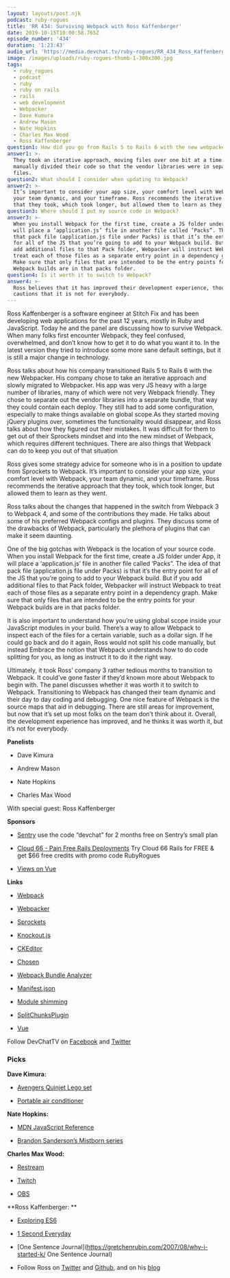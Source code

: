 ```yaml
---
layout: layouts/post.njk
podcast: ruby-rogues
title: 'RR 434: Surviving Webpack with Ross Kaffenberger'
date: 2019-10-15T10:00:58.765Z
episode_number: '434'
duration: '1:23:43'
audio_url: 'https://media.devchat.tv/ruby-rogues/RR_434_Ross_Kaffenberger.mp3'
image: /images/uploads/ruby-rogues-thumb-1-300x300.jpg
tags:
  - ruby_rogues
  - podcast
  - ruby
  - ruby on rails
  - rails
  - web development
  - Webpacker
  - Dave Kumura
  - Andrew Mason
  - Nate Hopkins
  - Charles Max Wood
  - Ross Kaffenberger
question1: How did you go from Rails 5 to Rails 6 with the new webpacker?
answer1: >-
  They took an iterative approach, moving files over one bit at a time. They
  manually divided their code so that the vendor libraries were in separate
  files. 
question2: What should I consider when updating to Webpack?
answer2: >-
  It’s important to consider your app size, your comfort level with Webpack,
  your team dynamic, and your timeframe. Ross recommends the iterative approach
  that they took, which took longer, but allowed them to learn as they went.
question3: Where should I put my source code in Webpack?
answer3: >-
  When you install Webpack for the first time, create a JS folder under App, it
  will place a ‘application.js’ file in another file called ‘Packs”. The idea of
  that pack file (application.js file under Packs) is that it’s the entry point
  for all of the JS that you’re going to add to your Webpack build. But if you
  add additional files to that Pack folder, Webpacker will instruct Webpack to
  treat each of those files as a separate entry point in a dependency graph.
  Make sure that only files that are intended to be the entry points for your
  Webpack builds are in that packs folder.
question4: Is it worth it to switch to Webpack?
answer4: >-
  Ross believes that it has improved their development experience, though he
  cautions that it is not for everybody.
---
```


Ross Kaffenberger is a software engineer at Stitch Fix and has been developing web applications for the past 12 years, mostly in Ruby and JavaScript. Today he and the panel are discussing how to survive Webpack. When many folks first encounter Webpack, they feel confused, overwhelmed, and don’t know how to get it to do what you want it to. In the latest version they tried to introduce some more sane default settings, but it is still a major change in technology. 

Ross talks about how his company transitioned Rails 5 to Rails 6 with the new Webpacker. His company chose to take an iterative approach and slowly migrated to Webpacker. His app was very JS heavy with a large number of libraries, many of which were not very Webpack friendly. They chose to separate out the vendor libraries into a separate bundle, that way they could contain each deploy. They still had to add some configuration, especially to make things available on global scope.As they started moving jQuery plugins over, sometimes the functionality would disappear, and Ross talks about how they figured out their mistakes. It was difficult for them to get out of their Sprockets mindset and into the new mindset of Webpack, which requires different techniques. There are also things that Webpack can do to keep you out of that situation

Ross gives some strategy advice for someone who is in a position to update from Sprockets to Webpack. It’s important to consider your app size, your comfort level with Webpack, your team dynamic, and your timeframe. Ross recommends the iterative approach that they took, which took longer, but allowed them to learn as they went. 

Ross talks about the changes that happened in the switch from Webpack 3 to Webpack 4, and some of the contributions they made. He talks about some of his preferred Webpack configs and plugins. They discuss some of the drawbacks of Webpack, particularly the plethora of plugins that can make it seem daunting.
 
One of the big gotchas with Webpack is the location of your source code. When you install Webpack for the first time, create a JS folder under App, it will place a ‘application.js’ file in another file called ‘Packs”. The idea of that pack file (application.js file under Packs) is that it’s the entry point for all of the JS that you’re going to add to your Webpack build. But if you add additional files to that Pack folder, Webpacker will instruct Webpack to treat each of those files as a separate entry point in a dependency graph. Make sure that only files that are intended to be the entry points for your Webpack builds are in that packs folder.

It is also important to understand how you’re using global scope inside your JavaScript modules in your build. There’s a way to allow Webpack to inspect each of the files for a certain variable, such as a dollar sign. If he could go back and do it again, Ross would not split his code manually, but instead Embrace the notion that Webpack understands how to do code splitting for you, as long as instruct it to do it the right way.


Ultimately, it took Ross’ company 3 rather tedious months to transition to Webpack. It could’ve gone faster if they’d known more about Webpack to begin with. The panel discusses whether it was worth it to switch to Webpack. Transitioning to Webpack has changed their team dynamic and their day to day coding and debugging. One nice feature of Webpack is the source maps that aid in debugging. There are still areas for improvement, but now that it’s set up most folks on the team don’t think about it. Overall, the development experience has improved, and he thinks it was worth it, but it’s not for everybody.

**Panelists**

* Dave Kimura

* Andrew Mason

* Nate Hopkins

* Charles Max Wood

With special guest: Ross Kaffenberger

**Sponsors**

* [Sentry](http://sentry.io/) use the code “devchat” for 2 months free on Sentry’s small plan

* [Cloud 66 - Pain Free Rails Deployments](https://cloud66.com/rails?utm_source=-&utm_medium=-&utm_campaign=ruby-rogues) Try Cloud 66 Rails for FREE & get $66 free credits with promo code RubyRogues

* [Views on Vue](https://devchat.tv/views-on-vue/)

**Links**

* [Webpack](https://webpack.js.org/)

* [Webpacker](https://github.com/rails/webpacker)

* [Sprockets](https://github.com/rails/sprockets) 

* [Knockout.js](https://knockoutjs.com/)

* [CKEditor](https://ckeditor.com/)

* [Chosen](https://harvesthq.github.io/chosen/)

* [Webpack Bundle Analyzer](https://www.npmjs.com/package/webpack-bundle-analyzer)

* [Manifest.json](https://developer.mozilla.org/en-US/docs/Mozilla/Add-ons/WebExtensions/manifest.json)

* [Module shimming](https://webpack.js.org/guides/shimming/)

* [SplitChunksPlugin](https://webpack.js.org/plugins/split-chunks-plugin/)

* [Vue](https://vuejs.org/)

Follow DevChatTV on [Facebook](https://www.facebook.com/DevChattv/?__tn__=%2Cd%2CP-R&eid=ARDBDrBnK71PDmx_8gE_IeIEo5SnM7cyzylVBjAwfaOo1ck_6q3GXuRBfaUQZaWVvFGyEVjrhDwnS_tV) and [Twitter](https://twitter.com/devchattv?lang=en)


### **Picks**

**Dave Kimura:**

* [Avengers Quinjet Lego set](https://www.lego.com/en-us/product/avengers-ultimate-quinjet-76126)

* [Portable air conditioner](https://www.homedepot.com/p/LG-Electronics-8-000-BTU-5-500-BTU-DOE-Portable-Air-Conditioner-115-Volt-w-Dehumidifier-Function-and-LCD-Remote-in-White-LP0817WSR/300422892)

**Nate Hopkins:**

* [MDN JavaScript Reference](https://developer.mozilla.org/en-US/docs/Web/JavaScript/Reference)

* [Brandon Sanderson’s Mistborn series ](https://www.goodreads.com/series/40910-mistborn)

**Charles Max Wood:**

* [Restream](https://restream.io/)

* [Twitch](https://www.twitch.tv/)

* [OBS](https://obsproject.com/)

**Ross Kaffenberger: **

* [Exploring ES6](https://exploringjs.com/es6/)

* [1 Second Everyday](https://1se.co/)

* [One Sentence Journal](https://gretchenrubin.com/2007/08/why-i-started-k/ One Sentence Journal)

* Follow Ross on [Twitter](https://twitter.com/rossta?lang=en) and [Github](https://github.com/rossta), and on his [blog](https://rossta.net/)


<!-- Docs to Markdown version 1.0β17 -->
